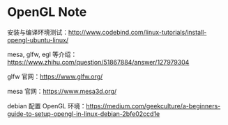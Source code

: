 # OpenGL Note

安装与编译环境测试：<http://www.codebind.com/linux-tutorials/install-opengl-ubuntu-linux/>

mesa, glfw, egl 等介绍：<https://www.zhihu.com/question/51867884/answer/127979304>

glfw 官网：<https://www.glfw.org/>

mesa 官网：<https://www.mesa3d.org/>

debian 配置 OpenGL 环境：<https://medium.com/geekculture/a-beginners-guide-to-setup-opengl-in-linux-debian-2bfe02ccd1e>